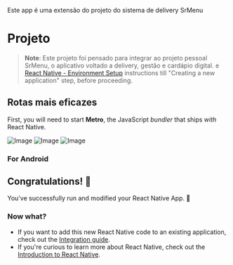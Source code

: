 Este app é uma extensão do projeto do sistema de delivery SrMenu

# Projeto

>**Note**: Este projeto foi pensado para integrar ao projeto pessoal SrMenu, o aplicativo voltado a delivery, gestão e cardápio digital. e [React Native - Environment Setup](https://reactnative.dev/docs/environment-setup) instructions till "Creating a new application" step, before proceeding.

## Rotas mais eficazes

First, you will need to start **Metro**, the JavaScript _bundler_ that ships _with_ React Native.

![Image](https://github.com/user-attachments/assets/a0cc652d-76ec-4186-8c39-0c95d1116fdf)
![Image](https://github.com/user-attachments/assets/812daad8-c249-4100-8aaa-e34a0308db51)
![Image](https://github.com/user-attachments/assets/75b71ecc-39f6-4f44-816c-ee624d82016f)


### For Android






   

## Congratulations! :tada:

You've successfully run and modified your React Native App. :partying_face:

### Now what?

- If you want to add this new React Native code to an existing application, check out the [Integration guide](https://reactnative.dev/docs/integration-with-existing-apps).
- If you're curious to learn more about React Native, check out the [Introduction to React Native](https://reactnative.dev/docs/getting-started).
